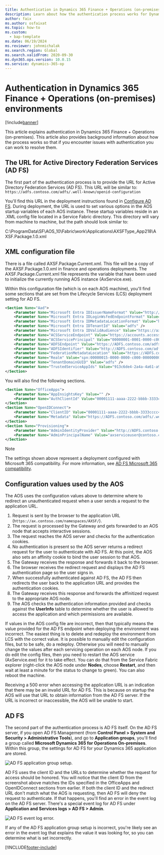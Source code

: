 ```yaml
---
title: Authentication in Dynamics 365 Finance + Operations (on-premises) environments
description: Learn about how the authentication process works for Dynamics 365 finance and operations apps so that if you have issues you can work to resolve them.
author: faix
ms.author: osfaixat
ms.topic: how-to
ms.custom: 
  - bap-template
ms.date: 06/19/2024
ms.reviewer: johnmichalak
ms.search.region: Global
ms.search.validFrom: 2020-09-30
ms.dyn365.ops.version: 10.0.15
ms.service: dynamics-365-op
---
```


# Authentication in Dynamics 365 Finance + Operations (on-premises) environments

[!include[banner](../includes/banner.md)]

This article explains authentication in Dynamics 365 Finance + Operations (on-premises). This article also provides background information about how the process works so that if you encounter issues with authentication you can work to resolve them.

## The URL for Active Directory Federation Services (AD FS)

The first part of the authentication process is to provide the URL for Active Directory Federation Services (AD FS). This URL will be similar to: `https://adfs.contoso.com/adfs/.well-known/openid-configuration` 

You'll find this URL in the deployment instructions found in [Configure AD FS](./setup-deploy-on-premises-latest.md#configureadfs). During deployment, the URL is used to set various options in the AOS startup variables of each AOS instance. These startup variables reside in an .XML config file located in a Service Fabric directory. This directory will vary from machine to machine, but the path should look similar to:

C:\\ProgramData\\SF\\AOS_10\\Fabric\\work\\Applications\\AXSFType_App218\\AXSF.Package.1.0.xml

## XML configuration file
There is a file called AXSF.Package.Current.xml. This file will be a copy of the AXSF.Package.1.0.xml in finance and operations deployments. The AXSF.Package.Current.xml file represents the variable that have been used to initialize the currently running AOS instance (AxService.exe).

Within this configuration file (which is on each AOS machine), you'll find some sections that are set from the Lifecycle Services (LCS) deployment setting for AD FS.

```xml
<Section Name="Aad">
    <Parameter Name="Microsoft Entra IDIssuerNameFormat" Value="http://ADFS.contoso.com/{0}/services/trust" />
    <Parameter Name="Microsoft Entra IDLoginWsfedEndpointFormat" Value="https://ADFS.contoso.com/{0}/wsfed" />
    <Parameter Name="Microsoft Entra IDMetadataLocationFormat" Value="https://ADFS.contoso.com/FederationMetadata/2007-06/FederationMetadata.xml" />
    <Parameter Name="Microsoft Entra IDTenantId" Value="adfs" />
    <Parameter Name="Microsoft Entra IDValidAudience" Value="https://ax.contoso.com/" />
    <Parameter Name="ACSServiceEndpoint" Value="https://accounts.accesscontrol.windows-ppe.net/tokens/OAuth/2" />
    <Parameter Name="ACSServicePrincipal" Value="00000001-0001-0000-c000-000000000000" />
    <Parameter Name="ADFSEndpoint" Value="https://ADFS.contoso.com/adfs" />
    <Parameter Name="ADFSIdentifier" Value="http://ADFS.contoso.com/adfs/services/trust" />
    <Parameter Name="FederationMetadataLocation" Value="https://ADFS.contoso.com/FederationMetadata/2007-06/FederationMetadata.xml" />
    <Parameter Name="Realm" Value="spn:00000015-0000-0000-c000-000000000000" />
    <Parameter Name="TenantDomainGUID" Value="adfs" />
    <Parameter Name="TrustedServiceAppIds" Value="913c6de4-2a4a-4a61-a9ce-945d2b2ce2e0" />
</Section>
```
You will also find the following sections.

```xml
<Section Name="OfficeApps">
    <Parameter Name="AppInsightsKey" Value="" />
    <Parameter Name="AuthClientId" Value="00001111-aaaa-2222-bbbb-3333cccc4444" />
</Section>
<Section Name="OpenIDConnect">
    <Parameter Name="ClientID" Value="00001111-aaaa-2222-bbbb-3333cccc4444" />
    <Parameter Name="Metadata" Value="https://ADFS.contoso.com/adfs/.well-known/openid-configuration" />
</Section>
<Section Name="Provisioning">
    <Parameter Name="AdminIdentityProvider" Value="http://ADFS.contoso.com/adfs/services/trust" />
    <Parameter Name="AdminPrincipalName" Value="axserviceuser@contoso.com" />
</Section>
```

> [!NOTE]
> The settings shown above represent a deployment configured with Microsoft 365 compatibility. For more information, see [AD FS Microsoft 365 compatibility](./onprem-adfscompatibility.md).

## Configuration values used by the AOS
The AOS uses the configuration values above to determine where to redirect an unauthenticated request when a user sends a request to the application URL.

1. Request is sent by the browser to the application URL (`https://ax.contoso.com/namespaces/AXSF/`).
2. The request is processed by the Gateway and gets forwarded to an AOS node that accepts interactive sessions.
3. The request reaches the AOS server and checks for the authentication cookies.
4. No authentication is present so the AOS server returns a redirect request for the user to authenticate with AD FS. At this point, the AOS also sets an affinity cookie to bind the user session to that AOS.
5. The Gateway receives the response and forwards it back to the browser.
6. The browser receives the redirect request and displays the AD FS authentication page so the user signs in.
7. When successfully authenticated against AD FS, the AD FS then redirects the user back to the application URL and provides the authentication cookies.
8. The Gateway receives this response and forwards the affinitized request to the appropriate AOS node.
9. The AOS checks the authentication information provided and checks against the **UserInfo** table to determine whether the user is allowed to access the application and which permissions are available.
    
If values in the AOS config file are incorrect, then that typically means the value provided for the AD FS endpoint when deploying the environment was incorrect. The easiest thing is to delete and redeploy the environment from LCS with the correct value. It is possible to manually edit the configuration files, but to be safe, do a redeploy. Otherwise you will need to manually change the values after each servicing operation on each AOS node. If you do edit the config files, then you need to restart the AOS service (AxService.exe) for it to take effect. You can do that from the Service Fabric explorer (right-click the AOS node under **Nodes**, choose **Restart**, and then wait at least a minute for the status to change to green). You can also reboot the machine.

Receiving a 500 error when accessing the application URL is an indication that there may be an invalid URL for AD FS. This is because on startup the AOS will use that URL to obtain information from the AD FS server. If the URL is incorrect or inaccessible, the AOS will be unable to start.

## AD FS
The second part of the authentication process is AD FS itself. On the AD FS server, if you open AD FS Management (from **Control Panel > System and Security > Administrative Tools**), and go to **Application groups**, you'll find a group called **Microsoft Dynamics 365 for Operations On-premises**. Within this group, the settings for AD FS for your Dynamics 365 application are stored.

![AD FS application group setup.](media/ADFS.png)

AD FS uses the client ID and the URLs to determine whether the request for access should be honored. You will notice that the client ID from the screenshot above matches the IDs specified in the OfficeApps and OpenIDConnect sections from earlier. If both the client ID and the redirect URL don't match what the AOS is requesting, then AD FS will deny the request to authenticate. If that happens, you'll find an error in the event log on the AD FS server. There's a special event log for AD FS under **Application and Services logs > AD FS > Admin**.

![AD FS event log error.](media/ADFSredirectwrong.png)

If any of the AD FS application group setup is incorrect, you're likely see an error in the event log that explains the value it was looking for, so you can determine what is set incorrectly.


[!INCLUDE[footer-include](../../../includes/footer-banner.md)]
